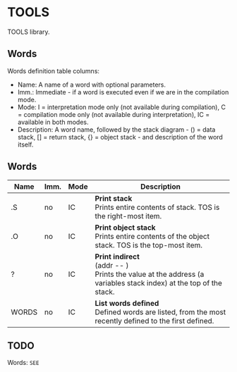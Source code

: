 ﻿# TOOLS

TOOLS library.

## Words

Words definition table columns:

- Name: A name of a word with optional parameters.
- Imm.: Immediate - if a word is executed even if we are in the compilation mode.
- Mode: I = interpretation mode only (not available during compilation), C = compilation mode only
  (not available during interpretation), IC = available in both modes.
- Description: A word name, followed by the stack diagram - () = data stack, [] = return stack, {} = object stack - and description of the word itself.

## Words

| Name  | Imm. | Mode | Description |
| ---   | ---  | ---  | --- |
| .S    | no   | IC   | **Print stack**<br>Prints entire contents of stack. TOS is the right-most item. |
| .O    | no   | IC   | **Print object stack**<br>Prints entire contents of the object stack. TOS is the top-most item. |
| ?     | no   | IC   | **Print indirect**<br>(addr -- )<br>Prints the value at the address (a variables stack index) at the top of the stack. |
| WORDS | no   | IC   | **List words defined**<br>Defined words are listed, from the most recently defined to the first defined. |

## TODO

Words: `SEE`